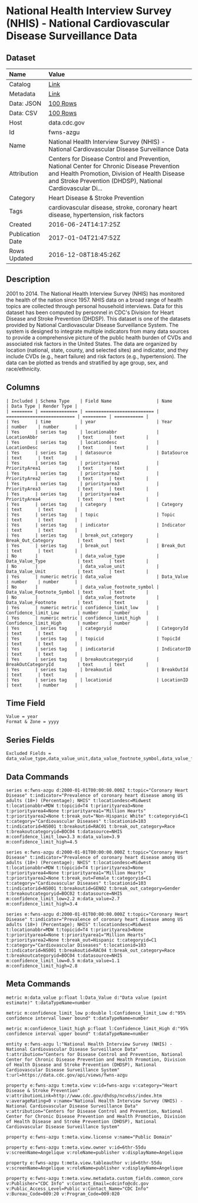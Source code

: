 # National Health Interview Survey (NHIS) - National Cardiovascular Disease Surveillance Data

## Dataset

| Name | Value |
| :--- | :---- |
| Catalog | [Link](https://catalog.data.gov/dataset/national-health-interview-survey-nhis-national-cardiovascular-disease-surveillance-data-55805) |
| Metadata | [Link](https://data.cdc.gov/api/views/fwns-azgu) |
| Data: JSON | [100 Rows](https://data.cdc.gov/api/views/fwns-azgu/rows.json?max_rows=100) |
| Data: CSV | [100 Rows](https://data.cdc.gov/api/views/fwns-azgu/rows.csv?max_rows=100) |
| Host | data.cdc.gov |
| Id | fwns-azgu |
| Name | National Health Interview Survey (NHIS) - National Cardiovascular Disease Surveillance Data |
| Attribution | Centers for Disease Control and Prevention, National Center for Chronic Disease Prevention and Health Promotion, Division of Health Disease and Stroke Prevention (DHDSP), National Cardiovascular Di... |
| Category | Heart Disease & Stroke Prevention |
| Tags | cardiovascular disease, stroke, coronary heart disease, hypertension, risk factors |
| Created | 2016-06-24T14:17:25Z |
| Publication Date | 2017-01-04T21:47:52Z |
| Rows Updated | 2016-12-08T18:45:26Z |

## Description

2001 to 2014. The National Health Interview Survey (NHIS) has monitored the health of the nation since 1957. NHIS data on a broad range of health topics are collected through personal household interviews.  Data for this dataset has been computed by personnel in CDC's Division for Heart Disease and Stroke Prevention (DHDSP).  This dataset is one of the datasets provided by National Cardiovascular Disease Surveillance System. The system is designed to integrate multiple indicators from many data sources to provide a comprehensive picture of the public health burden of CVDs and associated risk factors in the United States. The data are organized by location (national, state, county, and selected sites) and indicator, and they include CVDs (e.g., heart failure) and risk factors (e.g., hypertension). The data can be plotted as trends and stratified by age group, sex, and race/ethnicity.

## Columns

```ls
| Included | Schema Type    | Field Name                 | Name                       | Data Type | Render Type |
| ======== | ============== | ========================== | ========================== | ========= | =========== |
| Yes      | time           | year                       | Year                       | number    | number      |
| Yes      | series tag     | locationabbr               | LocationAbbr               | text      | text        |
| Yes      | series tag     | locationdesc               | LocationDesc               | text      | text        |
| Yes      | series tag     | datasource                 | DataSource                 | text      | text        |
| Yes      | series tag     | priorityarea1              | PriorityArea1              | text      | text        |
| Yes      | series tag     | priorityarea2              | PriorityArea2              | text      | text        |
| Yes      | series tag     | priorityarea3              | PriorityArea3              | text      | text        |
| Yes      | series tag     | priorityarea4              | PriorityArea4              | text      | text        |
| Yes      | series tag     | category                   | Category                   | text      | text        |
| Yes      | series tag     | topic                      | Topic                      | text      | text        |
| Yes      | series tag     | indicator                  | Indicator                  | text      | text        |
| Yes      | series tag     | break_out_category         | Break_Out_Category         | text      | text        |
| Yes      | series tag     | break_out                  | Break_Out                  | text      | text        |
| No       |                | data_value_type            | Data_Value_Type            | text      | text        |
| No       |                | data_value_unit            | Data_Value_Unit            | text      | text        |
| Yes      | numeric metric | data_value                 | Data_Value                 | number    | number      |
| No       |                | data_value_footnote_symbol | Data_Value_Footnote_Symbol | text      | text        |
| No       |                | data_value_footnote        | Data_Value_Footnote        | text      | text        |
| Yes      | numeric metric | confidence_limit_low       | Confidence_limit_Low       | number    | number      |
| Yes      | numeric metric | confidence_limit_high      | Confidence_limit_High      | number    | number      |
| Yes      | series tag     | categoryid                 | CategoryId                 | text      | text        |
| Yes      | series tag     | topicid                    | TopicId                    | text      | text        |
| Yes      | series tag     | indicatorid                | IndicatorID                | text      | text        |
| Yes      | series tag     | breakoutcategoryid         | BreakOutCategoryId         | text      | text        |
| Yes      | series tag     | breakoutid                 | BreakOutId                 | text      | text        |
| Yes      | series tag     | locationid                 | LocationID                 | text      | number      |
```

## Time Field

```ls
Value = year
Format & Zone = yyyy
```

## Series Fields

```ls
Excluded Fields = data_value_type,data_value_unit,data_value_footnote_symbol,data_value_footnote
```

## Data Commands

```ls
series e:fwns-azgu d:2000-01-01T00:00:00.000Z t:topic="Coronary Heart Disease" t:indicator="Prevalence of coronary heart disease among US adults (18+) (Percentage); NHIS" t:locationdesc=Midwest t:locationabbr=MDW t:topicid=T4 t:priorityarea3=None t:priorityarea4=None t:priorityarea1="Million Hearts" t:priorityarea2=None t:break_out="Non-Hispanic White" t:categoryid=C1 t:category="Cardiovascular Diseases" t:locationid=103 t:indicatorid=NS001 t:breakoutid=RAC01 t:break_out_category=Race t:breakoutcategoryid=BOC04 t:datasource=NHIS m:confidence_limit_low=3.3 m:data_value=3.9 m:confidence_limit_high=4.5

series e:fwns-azgu d:2000-01-01T00:00:00.000Z t:topic="Coronary Heart Disease" t:indicator="Prevalence of coronary heart disease among US adults (18+) (Percentage); NHIS" t:locationdesc=Midwest t:locationabbr=MDW t:topicid=T4 t:priorityarea3=None t:priorityarea4=None t:priorityarea1="Million Hearts" t:priorityarea2=None t:break_out=Female t:categoryid=C1 t:category="Cardiovascular Diseases" t:locationid=103 t:indicatorid=NS001 t:breakoutid=GEN02 t:break_out_category=Gender t:breakoutcategoryid=BOC02 t:datasource=NHIS m:confidence_limit_low=2.2 m:data_value=2.7 m:confidence_limit_high=3.4

series e:fwns-azgu d:2000-01-01T00:00:00.000Z t:topic="Coronary Heart Disease" t:indicator="Prevalence of coronary heart disease among US adults (18+) (Percentage); NHIS" t:locationdesc=Midwest t:locationabbr=MDW t:topicid=T4 t:priorityarea3=None t:priorityarea4=None t:priorityarea1="Million Hearts" t:priorityarea2=None t:break_out=Hispanic t:categoryid=C1 t:category="Cardiovascular Diseases" t:locationid=103 t:indicatorid=NS001 t:breakoutid=RAC04 t:break_out_category=Race t:breakoutcategoryid=BOC04 t:datasource=NHIS m:confidence_limit_low=0.5 m:data_value=1.1 m:confidence_limit_high=2.8
```

## Meta Commands

```ls
metric m:data_value p:float l:Data_Value d:"Data value (point estimate)" t:dataTypeName=number

metric m:confidence_limit_low p:double l:Confidence_limit_Low d:"95% confidence interval lower bound" t:dataTypeName=number

metric m:confidence_limit_high p:float l:Confidence_limit_High d:"95% confidence interval upper bound" t:dataTypeName=number

entity e:fwns-azgu l:"National Health Interview Survey (NHIS) - National Cardiovascular Disease Surveillance Data" t:attribution="Centers for Disease Control and Prevention, National Center for Chronic Disease Prevention and Health Promotion, Division of Health Disease and Stroke Prevention (DHDSP), National Cardiovascular Disease Surveillance System" t:url=https://data.cdc.gov/api/views/fwns-azgu

property e:fwns-azgu t:meta.view v:id=fwns-azgu v:category="Heart Disease & Stroke Prevention" v:attributionLink=http://www.cdc.gov/dhdsp/ncvdss/index.htm v:averageRating=0 v:name="National Health Interview Survey (NHIS) - National Cardiovascular Disease Surveillance Data" v:attribution="Centers for Disease Control and Prevention, National Center for Chronic Disease Prevention and Health Promotion, Division of Health Disease and Stroke Prevention (DHDSP), National Cardiovascular Disease Surveillance System"

property e:fwns-azgu t:meta.view.license v:name="Public Domain"

property e:fwns-azgu t:meta.view.owner v:id=6thr-55du v:screenName=Angelique v:roleName=publisher v:displayName=Angelique

property e:fwns-azgu t:meta.view.tableauthor v:id=6thr-55du v:screenName=Angelique v:roleName=publisher v:displayName=Angelique

property e:fwns-azgu t:meta.view.metadata.custom_fields.common_core v:Publisher="CDC Info" v:Contact_Email=cdcinfo@cdc.gov v:Public_Access_Level=Public v:Contact_Name="CDC Info" v:Bureau_Code=009:20 v:Program_Code=009:020
```